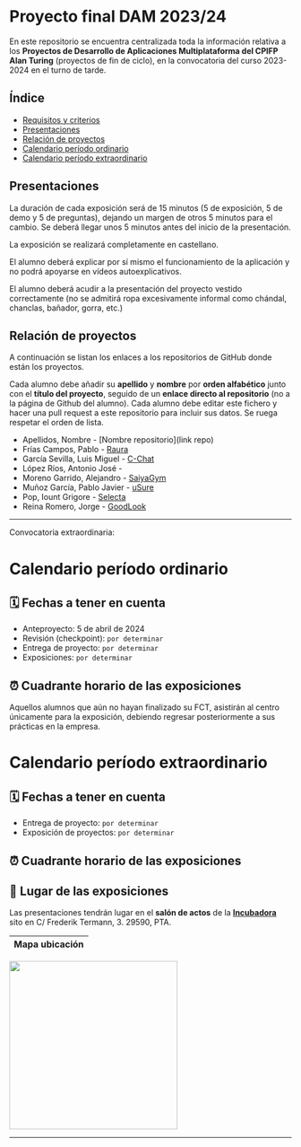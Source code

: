 # Proyecto final DAM 2023/24

En este repositorio se encuentra centralizada toda la información relativa a los **Proyectos de Desarrollo de Aplicaciones Multiplataforma del CPIFP Alan Turing** (proyectos de fin de ciclo), en la convocatoria del curso 2023-2024 en el turno de tarde.

## Índice

* [Requisitos y criterios](/criterios/generales.md)
* [Presentaciones](#presentaciones)
* [Relación de proyectos](#relación-de-proyectos)
* [Calendario período ordinario](#calendario-período-ordinario)
* [Calendario período extraordinario](#calendario-período-extraordinario)

## Presentaciones

La duración de cada exposición será de 15 minutos (5 de exposición, 5 de demo y 5 de preguntas), dejando un margen de otros 5 minutos para el cambio. Se deberá llegar unos 5 minutos antes del inicio de la presentación. 

La exposición se realizará completamente en castellano.

El alumno deberá explicar por sí mismo el funcionamiento de la aplicación y no podrá apoyarse en vídeos autoexplicativos.

El alumno deberá acudir a la presentación del proyecto vestido correctamente (no se admitirá ropa excesivamente informal como chándal, chanclas, bañador, gorra, etc.)

## Relación de proyectos

A continuación se listan los enlaces a los repositorios de GitHub donde están los proyectos. 

Cada alumno debe añadir su **apellido** y **nombre** por **orden alfabético** junto con el **título del proyecto**, seguido de un **enlace directo al repositorio** (no a la página de Github del alumno). 
Cada alumno debe editar este fichero y hacer una pull request a este repositorio para incluir sus datos. Se ruega respetar el orden de lista.

* Apellidos, Nombre - [Nombre repositorio](link repo)
* Frías Campos, Pablo - [Raura](https://github.com/PabloFriasCampos/Raura)
* García Sevilla, Luis Miguel - [C-Chat](https://github.com/LuisM0112/C-Chat)
* López Ríos, Antonio José - []()
* Moreno Garrido, Alejandro - [SaiyaGym](https://github.com/AMorGar/SaiyaGym)
* Muñoz García, Pablo Javier - [uSure](https://github.com/PabloJavier22/TFG_uSure-)
* Pop, Iount Grigore - [Selecta](https://github.com/popionut/Selecta)
* Reina Romero, Jorge - [GoodLook](https://github.com/JorgeReina/GoodLook)
----------------------------------
Convocatoria extraordinaria:

# Calendario período ordinario

## 🗓️ Fechas a tener en cuenta
* Anteproyecto: 5 de abril de 2024
* Revisión (checkpoint): `por determinar`
* Entrega de proyecto: `por determinar`
* Exposiciones: `por determinar`

## ⏰ Cuadrante horario de las exposiciones

Aquellos alumnos que aún no hayan finalizado su FCT, asistirán al centro únicamente para la exposición, debiendo regresar posteriormente a sus prácticas en la empresa.


# Calendario período extraordinario

##  🗓️ Fechas a tener en cuenta 
* Entrega de proyecto: `por determinar`
* Exposición de proyectos: `por determinar`

## ⏰ Cuadrante horario de las exposiciones


## :school: Lugar de las exposiciones
Las presentaciones tendrán lugar en el **salón de actos** de la [**Incubadora**](https://goo.gl/maps/VGMpWnnpCZJQbP21A) sito en C/ Frederik Termann, 3. 29590, PTA.

Mapa ubicación             | 
:-------------------------:|
<a href="https://goo.gl/maps/VGMpWnnpCZJQbP21A" target="_blank">
  <img src="https://github.com/IESCampanillas/proyectos-dam-2021/blob/master/IESCFP_mapa_ubicacion.png" width="300" />
</a>




<hr>
